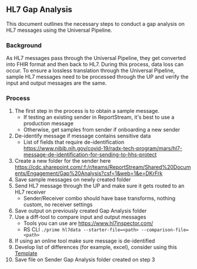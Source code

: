 ## HL7 Gap Analysis 

This document outlines the necessary steps to conduct a gap analysis on HL7 messages using the Universal Pipeline.

### Background

As HL7 messages pass through the Universal Pipeline, they get converted into FHIR format and then back to HL7. During this process, data loss can occur. To ensure a lossless translation through the Universal Pipeline, sample HL7 messages need to be processed through the UP and verify the input and output messages are the same.

### Process

1. The first step in the process is to obtain a sample message.
   * If testing an existing sender in ReportStream, it's best to use a production message
   * Otherwise, get samples from sender if onboarding a new sender
2. De-identify message if message contains sensitive data
   * List of fields that require de-identification https://www.nibib.nih.gov/covid-19/radx-tech-program/mars/hl7-message-de-identification-for-sending-to-hhs-protect
3. Create a new folder for the sender here https://cdc.sharepoint.com/:f:/r/teams/ReportStream/Shared%20Documents/Engagement/Gap%20Analysis?csf=1&web=1&e=DKrFrk
4. Save sample messages on newly created folder
5. Send HL7 message through the UP and make sure it gets routed to an HL7 receiver
   * Sender/Receiver combo should have base transforms, nothing custom, no receiver settings
6. Save output on previously created Gap Analysis folder
7. Use a diff-tool to compare input and output messages
    * Tools you can use are https://www.hl7inspector.com/
    * RS CLI `./prime hl7data --starter-file=<path> --comparison-file=<path>`
8. If using an online tool make sure message is de-identified
9. Develop list of differences (for example, excel), consider using this [Template](https://cdc.sharepoint.com/:x:/r/teams/ReportStream/_layouts/15/doc2.aspx?sourcedoc=%7BFAED6C19-BA41-4F03-A148-6C8490228A1C%7D&file=HL7%20IN%20vs%20HL7%20OUT%20_%20Gap_Analysis.xlsx&action=default&mobileredirect=true)
10. Save file on Sender Gap Analysis folder created on step 3